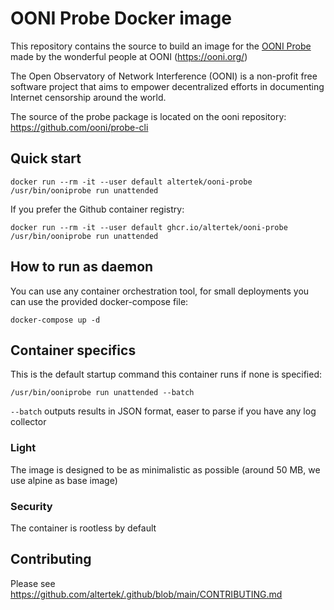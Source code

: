 # OONI Probe Docker image

This repository contains the source to build an image for the [OONI Probe](https://github.com/ooni/probe) made by the wonderful people at OONI (https://ooni.org/)

The Open Observatory of Network Interference (OONI) is a non-profit free software project that aims to empower decentralized efforts in documenting Internet censorship around the world.

The source of the probe package is located on the ooni repository: https://github.com/ooni/probe-cli

## Quick start
```
docker run --rm -it --user default altertek/ooni-probe /usr/bin/ooniprobe run unattended
```

If you prefer the Github container registry:
```
docker run --rm -it --user default ghcr.io/altertek/ooni-probe /usr/bin/ooniprobe run unattended 
```

## How to run as daemon
You can use any container orchestration tool, for small deployments you can use the provided docker-compose file:
```
docker-compose up -d
```

## Container specifics
This is the default startup command this container runs if none is specified:
```
/usr/bin/ooniprobe run unattended --batch
```
`--batch` outputs results in JSON format, easer to parse if you have any log collector

### Light
The image is designed to be as minimalistic as possible (around 50 MB, we use alpine as base image)

### Security
The container is rootless by default

## Contributing
Please see https://github.com/altertek/.github/blob/main/CONTRIBUTING.md
